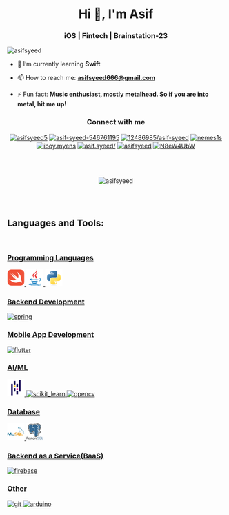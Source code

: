 <h1 align="center">Hi 👋, I'm Asif</h1>
<h3 align="center">iOS | Fintech | Brainstation-23</h3>

<p align="left"> <img src="https://komarev.com/ghpvc/?username=asifsyeed&label=Profile%20views&color=0e75b6&style=flat" alt="asifsyeed" /> </p>

- 🌱 I’m currently learning **Swift**

- 📫 How to reach me: **asifsyeed666@gmail.com**

- ⚡ Fun fact: **Music enthusiast, mostly metalhead. So if you are into metal, hit me up!**

<h3 align="center">Connect with me</h3>
<p align="center">
<a href="https://twitter.com/asifsyeed5" target="blank"><img align="center" src="https://raw.githubusercontent.com/rahuldkjain/github-profile-readme-generator/master/src/images/icons/Social/twitter.svg" alt="asifsyeed5" height="30" width="40" /></a>
<a href="https://linkedin.com/in/asif-syeed-546761195" target="blank"><img align="center" src="https://raw.githubusercontent.com/rahuldkjain/github-profile-readme-generator/master/src/images/icons/Social/linked-in-alt.svg" alt="asif-syeed-546761195" height="30" width="40" /></a>
<a href="https://stackoverflow.com/users/12486985/asif-syeed" target="blank"><img align="center" src="https://raw.githubusercontent.com/rahuldkjain/github-profile-readme-generator/master/src/images/icons/Social/stack-overflow.svg" alt="12486985/asif-syeed" height="30" width="40" /></a>
<a href="https://kaggle.com/nemes1s" target="blank"><img align="center" src="https://raw.githubusercontent.com/rahuldkjain/github-profile-readme-generator/master/src/images/icons/Social/kaggle.svg" alt="nemes1s" height="30" width="40" /></a>
<a href="https://fb.com/iboy.myens" target="blank"><img align="center" src="https://raw.githubusercontent.com/rahuldkjain/github-profile-readme-generator/master/src/images/icons/Social/facebook.svg" alt="iboy.myens" height="30" width="40" /></a>
<a href="https://instagram.com/asif.syeed/" target="blank"><img align="center" src="https://raw.githubusercontent.com/rahuldkjain/github-profile-readme-generator/master/src/images/icons/Social/instagram.svg" alt="asif.syeed/" height="30" width="40" /></a>
<a href="https://codeforces.com/profile/asifsyeed" target="blank"><img align="center" src="https://cdn.jsdelivr.net/npm/simple-icons@3.0.1/icons/codeforces.svg" alt="asifsyeed" height="30" width="40" /></a>
<a href="https://discord.gg/N8eW4UbW" target="blank"><img align="center" src="https://raw.githubusercontent.com/rahuldkjain/github-profile-readme-generator/master/src/images/icons/Social/discord.svg" alt="N8eW4UbW" height="30" width="40" /></a>
</p>
<br>
<br>
<p align="center"><img align="center" src="https://github-readme-streak-stats.herokuapp.com/?user=asifsyeed&" alt="asifsyeed" /></p>
<br>
<br>

<h2 align="left">Languages and Tools:</h2>
<br>
<h3 align="left"><u>Programming Languages</u></h3>
<p align="left">  <a href="https://developer.apple.com/swift/" target="_blank"> <img src="https://raw.githubusercontent.com/devicons/devicon/master/icons/swift/swift-original.svg" alt="swift" width="40" height="40"/> </a> <a href="https://www.java.com" target="_blank"> <img src="https://raw.githubusercontent.com/devicons/devicon/master/icons/java/java-original.svg" alt="java" width="40" height="40"/> </a> <a href="https://www.python.org" target="_blank"> <img src="https://raw.githubusercontent.com/devicons/devicon/master/icons/python/python-original.svg" alt="python" width="40" height="40"/> </a> </p>

<h3 align="left"><u>Backend Development</u></h3>
<a href="https://spring.io/" target="_blank" rel="noreferrer"> <img src="https://www.vectorlogo.zone/logos/springio/springio-icon.svg" alt="spring" width="40" height="40"/> </a> </p>

<h3 align="left"><u>Mobile App Development</u></h3>
<a href="https://flutter.dev" target="_blank"> <img src="https://www.vectorlogo.zone/logos/flutterio/flutterio-icon.svg" alt="flutter" width="40" height="40"/> </a> </p>

<h3 align="left"><u>AI/ML</u></h3>
<p align="left"> <a href="https://pandas.pydata.org/" target="_blank" rel="noreferrer"> <img src="https://raw.githubusercontent.com/devicons/devicon/2ae2a900d2f041da66e950e4d48052658d850630/icons/pandas/pandas-original.svg" alt="pandas" width="40" height="40"/> </a> <a href="https://scikit-learn.org/" target="_blank"> <img src="https://upload.wikimedia.org/wikipedia/commons/0/05/Scikit_learn_logo_small.svg" alt="scikit_learn" width="40" height="40"/> </a> <a href="https://opencv.org/" target="_blank"> <img src="https://www.vectorlogo.zone/logos/opencv/opencv-icon.svg" alt="opencv" width="40" height="40"/> </a> </p>

<h3 align="left"><u>Database</u></h3>
<p align="left"> <a href="https://www.mysql.com/" target="_blank"> <img src="https://raw.githubusercontent.com/devicons/devicon/master/icons/mysql/mysql-original-wordmark.svg" alt="mysql" width="40" height="40"/> </a> <a href="https://www.postgresql.org" target="_blank"> <img src="https://raw.githubusercontent.com/devicons/devicon/master/icons/postgresql/postgresql-original-wordmark.svg" alt="postgresql" width="40" height="40"/> </a> </p>

<h3 align="left"><u>Backend as a Service(BaaS)</u></h3>
<p align="left"> <a href="https://firebase.google.com/" target="_blank"> <img src="https://www.vectorlogo.zone/logos/firebase/firebase-icon.svg" alt="firebase" width="40" height="40"/> </a> </p>

<h3 align="left"><u>Other</u></h3>
<p align="left"> <a href="https://git-scm.com/" target="_blank"> <img src="https://www.vectorlogo.zone/logos/git-scm/git-scm-icon.svg" alt="git" width="40" height="40"/> </a> <a href="https://www.arduino.cc/" target="_blank"> <img src="https://cdn.worldvectorlogo.com/logos/arduino-1.svg" alt="arduino" width="40" height="40"/> </a> </p>


